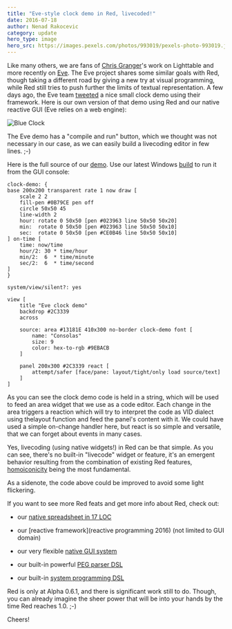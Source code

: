 ```yaml
---
title: "Eve-style clock demo in Red, livecoded!"
date: 2016-07-18 
author: Nenad Rakocevic 
category: update
hero_type: image
hero_src: https://images.pexels.com/photos/993019/pexels-photo-993019.jpeg?auto=compress&cs=tinysrgb&h=650&w=940
---
```


Like many others, we are fans of [Chris Granger](http://chris-granger.com/)'s work on Lighttable and more recently on [Eve](http://eve-lang.com/). The Eve project shares some similar goals with Red, though taking a different road by giving a new try at visual programming, while Red still tries to push further the limits of textual representation. A few days ago, the Eve team [tweeted](https://twitter.com/ibdknox/status/751169352632668160) a nice small clock demo using their framework. Here is our own version of that demo using Red and our native reactive GUI (Eve relies on a web engine):

![Blue Clock](/images/blog/blue-clock2.gif)

The Eve demo has a "compile and run" button, which we thought was not necessary in our case, as we can easily build a livecoding editor in few lines. ;-)

Here is the full source of our [demo](https://github.com/red/code/blob/0.6.2/Showcase/simple-clock.red). Use our latest Windows [build](http://static.red-lang.org/dl/auto/win/red-latest.exe) to run it from the GUI console:

```
clock-demo: {
base 200x200 transparent rate 1 now draw [
    scale 2 2
    fill-pen #0B79CE pen off
    circle 50x50 45
    line-width 2
    hour: rotate 0 50x50 [pen #023963 line 50x50 50x20]
    min:  rotate 0 50x50 [pen #023963 line 50x50 50x10]
    sec:  rotate 0 50x50 [pen #CE0B46 line 50x50 50x10]
] on-time [
    time: now/time
    hour/2: 30 * time/hour
    min/2:  6  * time/minute
    sec/2:  6  * time/second
]
}

system/view/silent?: yes

view [
    title "Eve clock demo"
    backdrop #2C3339
    across

    source: area #13181E 410x300 no-border clock-demo font [
        name: "Consolas"
        size: 9
        color: hex-to-rgb #9EBACB
    ]

    panel 200x300 #2C3339 react [
        attempt/safer [face/pane: layout/tight/only load source/text]
    ]
]
```

As you can see the clock demo code is held in a string, which will be used to feed an area widget that we use as a code editor. Each change in the area triggers a reaction which will try to interpret the code as VID dialect using thelayout function and feed the panel's content with it. We could have used a simple on-change handler here, but react is so simple and versatile, that we can forget about events in many cases.

Yes, livecoding (using native widgets!) in Red can be that simple. As you can see, there's no built-in "livecode" widget or feature, it's an emergent behavior resulting from the combination of existing Red features, [homoiconicity](https://en.wikipedia.org/wiki/Homoiconicity) being the most fundamental.

As a sidenote, the code above could be improved to avoid some light flickering.

If you want to see more Red feats and get more info about Red, check out:

- our [native spreadsheet in 17 LOC](http://www.red-lang.org/2016/07/native-reactive-spreadsheet-in-17-loc.html)

- our [reactive framework](reactive programming 2016) (not limited to GUI domain)

- our very flexible [native GUI system](/blog/2016/03/0.6.0-red-gui-system/)

- our built-in powerful [PEG parser DSL](/blog/2013/11/0.4.1-introducing-parse/)

- our built-in [system programming DSL](http://static.red-lang.org/red-system-specs-light.html)


Red is only at Alpha 0.6.1, and there is significant work still to do. Though, you can already imagine the sheer power that will be into your hands by the time Red reaches 1.0. ;-)

Cheers! 